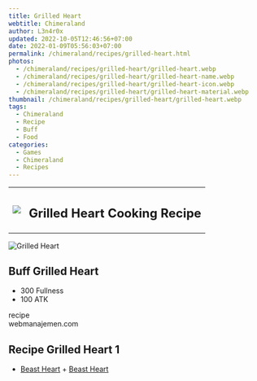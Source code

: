 ```yaml
---
title: Grilled Heart
webtitle: Chimeraland
author: L3n4r0x
updated: 2022-10-05T12:46:56+07:00
date: 2022-01-09T05:56:03+07:00
permalink: /chimeraland/recipes/grilled-heart.html
photos:
  - /chimeraland/recipes/grilled-heart/grilled-heart.webp
  - /chimeraland/recipes/grilled-heart/grilled-heart-name.webp
  - /chimeraland/recipes/grilled-heart/grilled-heart-icon.webp
  - /chimeraland/recipes/grilled-heart/grilled-heart-material.webp
thumbnail: /chimeraland/recipes/grilled-heart/grilled-heart.webp
tags:
  - Chimeraland
  - Recipe
  - Buff
  - Food
categories:
  - Games
  - Chimeraland
  - Recipes
---
```


<section id="bootstrap-wrapper"><link rel="stylesheet" href="https://cdn.statically.io/gh/dimaslanjaka/Web-Manajemen/40ac3225/css/bootstrap-4.5-wrapper.css"/><div class="row mb-2"><div class="col-md-12 mb-2"><table class="table" id="post-info"><tbody><tr><td><img class="d-inline-block me-2" src="/chimeraland/recipes/grilled-heart/grilled-heart-icon.webp" width="auto" height="auto"/></td><td><h1 class="fs-5">Grilled Heart Cooking Recipe</h1></td></tr></tbody></table></div></div><div class="card mb-2"><div class="row g-0"><div class="col-sm-4 position-relative mb-2"><img src="/chimeraland/recipes/grilled-heart/grilled-heart-material.webp" class="card-img fit-cover w-100 h-100" alt="Grilled Heart" data-fancybox="true"/></div><div class="col-sm-8 mb-2"><div class="card-body"><h2 class="card-title fs-5">Buff Grilled Heart</h2><div class="card-text"><ul><li>300 Fullness</li><li>100 ATK</li></ul></div><span class="badge rounded-pill bg-dark">recipe</span></div><div class="card-footer text-end text-muted">webmanajemen.com</div></div></div></div><div class="row mb-2"><div class="col-12 col-lg-6 recipe-item mb-2"><div class="card"><div class="card-body"><h2 class="card-title fs-5">Recipe Grilled Heart 1</h2><div class="card-text"><ul><li><a class="text-decoration-none" href="/chimeraland/materials/beast-heart.html">Beast Heart</a><span> + </span><a class="text-decoration-none" href="/chimeraland/materials/beast-heart.html">Beast Heart</a></li></ul></div></div></div></div></div></section>
